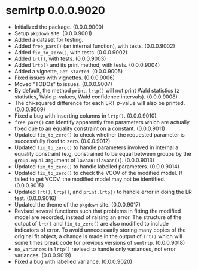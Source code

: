 # semlrtp 0.0.0.9020

- Initialized the package. (0.0.0.9000)
- Setup `pkgdown` site. (0.0.0.9001)
- Added a dataset for testing.
- Added `free_pars()` (an internal function),
  with tests. (0.0.0.9002)
- Added `fix_to_zero()`, with tests.
  (0.0.0.9002)
- Added `lrt()`, with tests. (0.0.0.9003)
- Added `lrtp()` and its print method,
  with tests. (0.0.0.9004)
- Added a vignette, `Get Started`.
  (0.0.0.9005)
- Fixed issues with vignettes.
  (0.0.0.9006)
- Moved "TODOs" to issues. (0.0.0.9007)
- By default, the method `print.lrtp()`
  will not print Wald statistics
  (z statistics, Wald p-values,
  Wald confidence intervals).
  (0.0.0.9008)
- The chi-squared difference for each
  LRT *p*-value will also be printed.
  (0.0.0.9009)
- Fixed a bug with inserting columns
  in `lrtp()`. (0.0.0.9010)
- `free_pars()` can identify apparently
  free parameters which are actually
  fixed due to an equality constraint
  on a constant. (0.0.0.9011)
- Updated `fix_to_zero()` to check
  whether the requested parameter is
  successfully fixed to zero.
  (0.0.0.9012)
- Updated `fix_to_zero()` to handle
  parameters involved in internal a
  equality constraint (e.g, constrained
  to be equal between groups by
  the `group.equal` argument of
  `lavaan::lavaan()`). (0.0.0.9013)
- Updated `fix_to_zero()` to handle
  labelled parameters. (0.0.0.9014)
- Updated `fix_to_zero()` to check the
  VCOV of the modified model. If failed
  to get VCOV, the modified model may
  not be identified. (0.0.0.9015)
- Updated `lrt()`, `lrtp()`, and
  `print.lrtp()` to handle error in
  doing the LR test. (0.0.0.9016)
- Updated the theme of the `pkgdown`
  site. (0.0.0.9017)
- Revised several functions such that
  problems in fitting the modified model
  are recorded, instead of raising an
  error. The structure of the output
  of `lrt()` and `fix_to_zero()` are also
  modified to include indicators of
  error. To avoid unnecessarily storing
  many copies of the original fit
  object, a change is made in the output
  of `lrt()` which will some times break
  code for previous versions of
  `semlrtp`. (0.0.0.9018)
- `no_variances` in `lrtp()` revised
  to handle only variances, not
  error variances. (0.0.0.9019)
- Fixed a bug with labelled variance.
  (0.0.0.9020)
